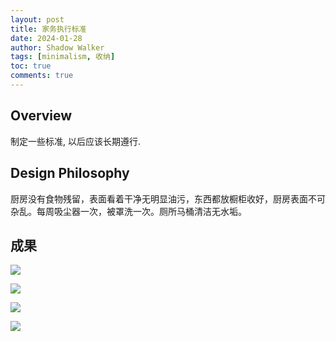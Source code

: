 ```yaml
---
layout: post
title: 家务执行标准
date: 2024-01-28
author: Shadow Walker
tags: [minimalism, 收纳]
toc: true
comments: true
---
```


## Overview

制定一些标准, 以后应该长期遵行. 


## Design Philosophy

厨房没有食物残留，表面看着干净无明显油污，东西都放橱柜收好，厨房表面不可杂乱。每周吸尘器一次，被罩洗一次。厕所马桶清洁无水垢。


## 成果

![](https://lh3.googleusercontent.com/pw/ABLVV85BeyCP1Knuxz0KL4bYkBw9_fLzeHC2MVV-qCt_pCRybaGFP7ONRL9jROrhCwZ-ZmXjWIdXQ_dg5oWWlYbuxIP2yA60NJS9rjUW7RXtbT3oJB0NfIxGbBUwA3dXCjbAnu6IGTQONTMni8LxkgOqh9tWcw=w1706-h1280-s-no-gm?authuser=1)

![](https://lh3.googleusercontent.com/pw/ABLVV876NH20q-JrwzME3Ue6vR4-hOkkl5cffLoLEvPRe1nw4rZd_nTUfnHGo20jX7amgaBo9sNREwKg_eRt_2T4nVLXZ0Lk2yrOOZRT-39FGv6AxuOEsejS7XB_XRJPj9uUn58PtslEsh2hqIcXgmgrzeCjJQ=w1706-h1280-s-no-gm?authuser=1)

![](https://lh3.googleusercontent.com/pw/ABLVV876NH20q-JrwzME3Ue6vR4-hOkkl5cffLoLEvPRe1nw4rZd_nTUfnHGo20jX7amgaBo9sNREwKg_eRt_2T4nVLXZ0Lk2yrOOZRT-39FGv6AxuOEsejS7XB_XRJPj9uUn58PtslEsh2hqIcXgmgrzeCjJQ=w1706-h1280-s-no-gm?authuser=1)

![](https://lh3.googleusercontent.com/pw/ABLVV876NH20q-JrwzME3Ue6vR4-hOkkl5cffLoLEvPRe1nw4rZd_nTUfnHGo20jX7amgaBo9sNREwKg_eRt_2T4nVLXZ0Lk2yrOOZRT-39FGv6AxuOEsejS7XB_XRJPj9uUn58PtslEsh2hqIcXgmgrzeCjJQ=w1706-h1280-s-no-gm?authuser=1)